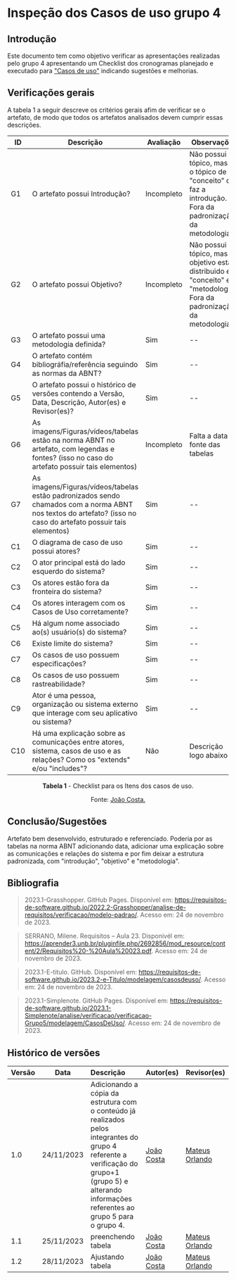 # Inspeção dos Casos de uso grupo 4

## Introdução
Este documento tem como objetivo verificar as apresentações realizadas pelo grupo 4 apresentando um Checklist dos cronogramas planejado e executado para  ["Casos de uso"](https://requisitos-de-software.github.io/2023.2-e-Titulo/modelagem/casosdeuso/) indicando sugestões e melhorias.
## Verificações gerais
A tabela 1 a seguir descreve os critérios gerais afim de verificar se o artefato, de modo que todos os artefatos analisados devem cumprir essas descrições.

<center>

| ID | Descrição | Avaliação | Observações |
| ---| -------- | --------- | ------------ |
| G1  | O artefato possui Introdução? | Incompleto | Não possui o tópico, mas há o tópico de "conceito" que faz a introdução. Fora da padronização da metodologia. |
| G2  | O artefato possui Objetivo? | Incompleto | Não possui o tópico, mas o objetivo está distribuido em "conceito" e "metodologia". Fora da padronização da metodologia. |
| G3  | O artefato possui uma metodologia definida? | Sim | -- |
| G4  | O artefato contém bibliográfia/referência seguindo as normas da ABNT? | Sim | -- |
| G5  | O artefato possui o histórico de versões contendo a Versão, Data, Descrição, Autor(es) e Revisor(es)? | Sim | -- |
| G6  | As imagens/Figuras/vídeos/tabelas estão na norma ABNT no artefato, com legendas e fontes? (isso no caso do artefato possuir tais elementos) | Incompleto | Falta a data na fonte das tabelas |
| G7  | As imagens/Figuras/vídeos/tabelas estão padronizados sendo chamados com a norma ABNT nos textos do artefato? (isso no caso do artefato possuir tais elementos) | Sim | -- |
| C1 | O diagrama de caso de uso possui atores?| Sim | -- |
| C2 | O ator principal está do lado esquerdo do sistema? | Sim | -- |
| C3 | Os atores estão fora da fronteira do sistema? | Sim | -- |
| C4 | Os atores interagem com os Casos de Uso corretamente? | Sim | -- |
| C5 | Há algum nome associado ao(s) usuário(s) do sistema? | Sim | -- |
| C6 | Existe limite do sistema? | Sim | -- |
| C7 | Os casos de uso possuem especificações? | Sim | -- |
| C8 | Os casos de uso possuem rastreabilidade? | Sim | -- |
| C9 | Ator é uma pessoa, organização ou sistema externo que interage com seu aplicativo ou sistema? | Sim | -- |
| C10 | Há uma explicação sobre as comunicações entre atores, sistema, casos de uso e as relações? Como os "extends" e/ou "includes"? | Não | Descrição logo abaixo |

**Tabela 1** - Checklist para os Itens dos casos de uso.

Fonte: [João Costa.](https://github.com/jvcostta)

</center>

## Conclusão/Sugestões
Artefato bem desenvolvido, estruturado e referenciado. Poderia por as tabelas na norma ABNT adicionando data, adicionar uma explicação sobre as comunicações e relações do sistema e por fim deixar a estrutura padronizada, com "introdução", "objetivo" e "metodologia".

## Bibliografia

> 2023.1-Grasshopper. GitHub Pages. Disponível em: https://requisitos-de-software.github.io/2022.2-Grasshopper/analise-de-requisitos/verificacao/modelo-padrao/. Acesso em: 24 de novembro de 2023.

> SERRANO, Milene. Requisitos – Aula 23. Disponivél em: https://aprender3.unb.br/pluginfile.php/2692856/mod_resource/content/2/Requisitos%20-%20Aula%20023.pdf. Acesso em: 24 de novembro de 2023.

> 2023.1-E-titulo. GitHub. Disponível em: https://requisitos-de-software.github.io/2023.2-e-Titulo/modelagem/casosdeuso/. Acesso em: 24 de novembro de 2023.

> 2023.1-Simplenote. GitHub Pages. Disponível em: https://requisitos-de-software.github.io/2023.1-Simplenote/analise/verificacao/verificacao-Grupo5/modelagem/CasosDeUso/. Acesso em: 24 de novembro de 2023.

## Histórico de versões
| Versão | Data       | Descrição                   | Autor(es)     | Revisor(es) |
|--------|------------|:-----------------------------|---------------|-------------|
| 1.0    | 24/11/2023 | Adicionando a cópia da estrutura com o conteúdo já realizados pelos integrantes do grupo 4 referente a verificação do grupo+1 (grupo 5) e alterando informações referentes ao grupo 5 para o grupo 4. |  [João Costa](https://github.com/jvcostta)   |  [Mateus Orlando](https://github.com/MateusPy) |
| 1.1    | 25/11/2023 | preenchendo tabela |  [João Costa](https://github.com/jvcostta)   |  [Mateus Orlando](https://github.com/MateusPy) |
| 1.2    | 28/11/2023 | Ajustando tabela |  [João Costa](https://github.com/jvcostta)   |  [Mateus Orlando](https://github.com/MateusPy) |
